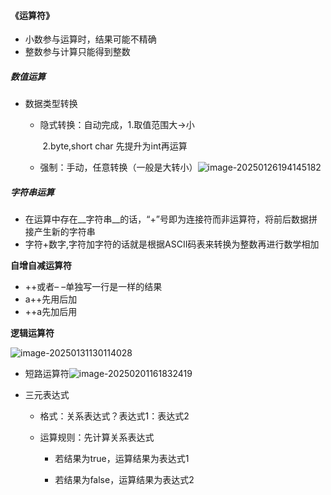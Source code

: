 #### 《运算符》

* 小数参与运算时，结果可能不精确
* 整数参与计算只能得到整数

##### 数值运算

* 数据类型转换

  * 隐式转换：自动完成，1.取值范围大->小

    ​                                       2.byte,short char 先提升为int再运算

  * 强制：手动，任意转换（一般是大转小）![image-20250126194145182](C:\Users\Lenovo\AppData\Roaming\Typora\typora-user-images\image-20250126194145182.png)

##### 字符串运算

* 在运算中存在__字符串__的话，“+”号即为连接符而非运算符，将前后数据拼接产生新的字符串
* 字符+数字,字符加字符的话就是根据ASCII码表来转换为整数再进行数学相加

**自增自减运算符**

* ++或者– –单独写一行是一样的结果
* a++先用后加
* ++a先加后用

**逻辑运算符**

![image-20250131130114028](C:\Users\Lenovo\AppData\Roaming\Typora\typora-user-images\image-20250131130114028.png)

* 短路运算符![image-20250201161832419](C:\Users\Lenovo\AppData\Roaming\Typora\typora-user-images\image-20250201161832419.png)

* 三元表达式

  * 格式：关系表达式？表达式1：表达式2

  * 运算规则：先计算关系表达式

    * 若结果为true，运算结果为表达式1

    * 若结果为false，运算结果为表达式2

      